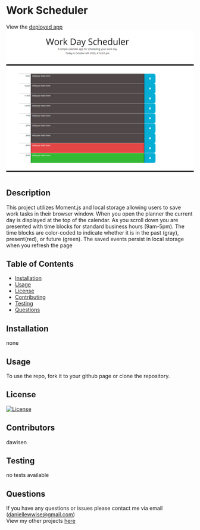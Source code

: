# Work Scheduler
View the [deployed app](https://dawisen.github.io/Work-Scheduler/)
<img src="screenshot.png">

## Description
This project utilizes Moment.js and local storage allowing users to save work tasks in their browser window. When you open the planner the current day is displayed at the top of the calendar. As you scroll down you are presented with time blocks for standard business hours (9am-5pm). The time blocks are color-coded to indicate whether it is in the past (gray), present(red), or future (green). The saved events persist in local storage when you refresh the page

## Table of Contents

* [Installation](#Installation)
* [Usage](#Usage)
* [License](#License)
* [Contributing](#Contributing)
* [Testing](#Testing)
* [Questions](#Questions)

## Installation
none
  
## Usage
To use the repo, fork it to your github page or clone the repository.

## License
[![License](https://img.shields.io/badge/License-Apache%202.0-blue.svg)](https://opensource.org/licenses/Apache-2.0)

## Contributors
dawisen

## Testing
no tests available
  
## Questions
If you have any questions or issues please contact me via email (daniellewwise@gmail.com)<br>
View my other projects [here](https://github.com/dawisen?tab=repositories)
